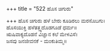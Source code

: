 +++
title = "522 ಹೊಸ ಚಿಗುರು"

+++
ಹೊಸ ಚಿಗುರು ಹಳೆ ಬೇರು ಕೂಡಿರಲು ಮರಸೊಬಗು।  
ಹೊಸಯುಕ್ತಿ ಹಳೆತತ್ತ್ವದೊಡಗೂಡೆ ಧರ್ಮ॥  
ಋಷಿವಾಕ್ಯದೊಡನೆ ವಿಜ್ಞಾನ ಕಲೆ ಮೇಳವಿಸೆ।  
ಜಸವು ಜನಜೀವನಕೆ - ಮಂಕುತಿಮ್ಮ॥  
